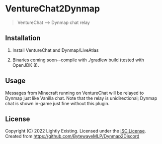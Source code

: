 # VentureChat2Dynmap

> VentureChat --> Dynmap chat relay

## Installation

1. Install VentureChat and Dynmap/LiveAtlas

2. Binaries coming soon--compile with ./gradlew build (tested with OpenJDK 8).

## Usage

Messages from Minecraft running on VentureChat will be relayed to Dynmap just like Vanilla chat.
Note that the relay is unidirectional; Dynmap chat is shown in-game just fine without this plugin.

## License

Copyright (C) 2022 Lightly Existing. Licensed under the [ISC License](/LICENSE).
Created from https://github.com/BytewaveMLP/Dynmap2Discord
